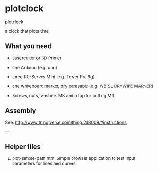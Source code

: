 plotclock
=========

plotclock

a clock that plots time

What you need
-------------
* Lasercutter or 3D Printer

* one Arduino (e.g. uno)

* three RC-Servos Mini (e.g. Tower Pro 9g)

* one whiteboard marker, dry eerasable (e.g. WB SL DRYWIPE MARKER)

* Screws, nuts, washers M3 and a tap for cutting M3.

Assembly
--------

See: http://www.thingiverse.com/thing:248009/#instructions

--

Helper files
------------
1) plot-simple-path.html
Simple browser application to test input parameters for lines and curves.
